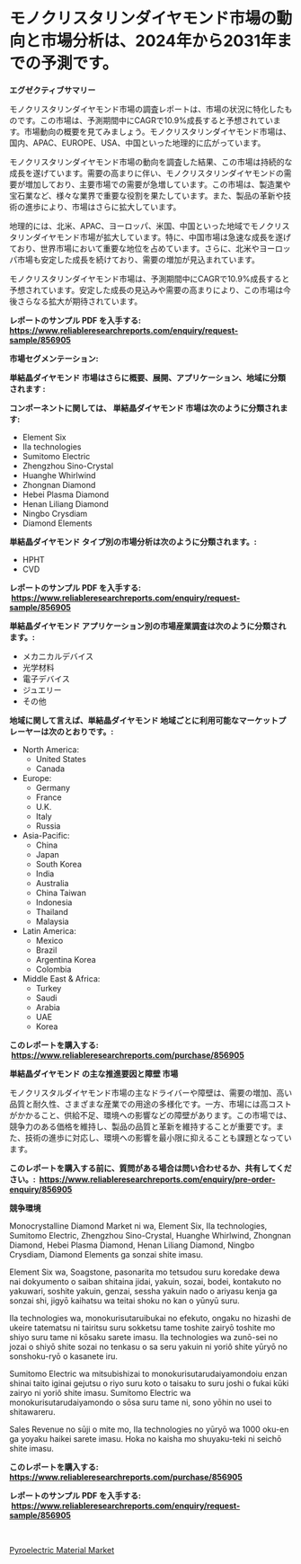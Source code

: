<p><h1>モノクリスタリンダイヤモンド市場の動向と市場分析は、2024年から2031年までの予測です。</h1></p><p><strong>エグゼクティブサマリー</strong></p>
<p><p>モノクリスタリンダイヤモンド市場の調査レポートは、市場の状況に特化したものです。この市場は、予測期間中にCAGRで10.9%成長すると予想されています。市場動向の概要を見てみましょう。モノクリスタリンダイヤモンド市場は、国内、APAC、EUROPE、USA、中国といった地理的に広がっています。</p><p>モノクリスタリンダイヤモンド市場の動向を調査した結果、この市場は持続的な成長を遂げています。需要の高まりに伴い、モノクリスタリンダイヤモンドの需要が増加しており、主要市場での需要が急増しています。この市場は、製造業や宝石業など、様々な業界で重要な役割を果たしています。また、製品の革新や技術の進歩により、市場はさらに拡大しています。</p><p>地理的には、北米、APAC、ヨーロッパ、米国、中国といった地域でモノクリスタリンダイヤモンド市場が拡大しています。特に、中国市場は急速な成長を遂げており、世界市場において重要な地位を占めています。さらに、北米やヨーロッパ市場も安定した成長を続けており、需要の増加が見込まれています。</p><p>モノクリスタリンダイヤモンド市場は、予測期間中にCAGRで10.9%成長すると予想されています。安定した成長の見込みや需要の高まりにより、この市場は今後さらなる拡大が期待されています。</p></p>
<p><strong>レポートのサンプル PDF を入手する: <a href="https://www.reliableresearchreports.com/enquiry/request-sample/856905">https://www.reliableresearchreports.com/enquiry/request-sample/856905</a></strong></p>
<p><strong>市場セグメンテーション:</strong></p>
<p><strong> 単結晶ダイヤモンド 市場はさらに概要、展開、アプリケーション、地域に分類されます :</strong></p>
<p><strong>コンポーネントに関しては、 単結晶ダイヤモンド 市場は次のように分類されます: &nbsp;</strong></p>
<p><ul><li>Element Six</li><li>IIa technologies</li><li>Sumitomo Electric</li><li>Zhengzhou Sino-Crystal</li><li>Huanghe Whirlwind</li><li>Zhongnan Diamond</li><li>Hebei Plasma Diamond</li><li>Henan Liliang Diamond</li><li>Ningbo Crysdiam</li><li>Diamond Elements</li></ul></p>
<p><strong> 単結晶ダイヤモンド タイプ別の市場分析は次のように分類されます。:</strong></p>
<p><ul><li>HPHT</li><li>CVD</li></ul></p>
<p><strong>レポートのサンプル PDF を入手する: &nbsp;<a href="https://www.reliableresearchreports.com/enquiry/request-sample/856905">https://www.reliableresearchreports.com/enquiry/request-sample/856905</a></strong></p>
<p><strong> 単結晶ダイヤモンド アプリケーション別の市場産業調査は次のように分類されます。:</strong></p>
<p><ul><li>メカニカルデバイス</li><li>光学材料</li><li>電子デバイス</li><li>ジュエリー</li><li>その他</li></ul></p>
<p><strong>地域に関して言えば、単結晶ダイヤモンド 地域ごとに利用可能なマーケットプレーヤーは次のとおりです。:</strong></p>
<p><ul>
    <li>
        North America:
        <ul>
            <li>United States</li>
            <li>Canada</li>
        </ul>
    </li>
    <li>
        Europe:
        <ul>
            <li>Germany</li>
            <li>France</li>
            <li>U.K.</li>
            <li>Italy</li>
            <li>Russia</li>
        </ul>
    </li>
    <li>
        Asia-Pacific:
        <ul>
            <li>China</li>
            <li>Japan</li>
            <li>South Korea</li>
            <li>India</li>
            <li>Australia</li>
            <li>China Taiwan</li>
            <li>Indonesia</li>
            <li>Thailand</li>
            <li>Malaysia</li>
        </ul>
    </li>
    <li>
        Latin America:
        <ul>
            <li>Mexico</li>
            <li>Brazil</li>
            <li>Argentina Korea</li>
            <li>Colombia</li>
        </ul>
    </li>
    <li>
        Middle East & Africa:
        <ul>
            <li>Turkey</li>
            <li>Saudi</li>
            <li>Arabia</li>
            <li>UAE</li>
            <li>Korea</li>
        </ul>
    </li>
    </ul></p>
<p><strong>このレポートを購入する: &nbsp;<a href="https://www.reliableresearchreports.com/purchase/856905">https://www.reliableresearchreports.com/purchase/856905</a></strong></p>
<p><strong>単結晶ダイヤモンド の主な推進要因と障壁 市場</strong></p>
<p><p>モノクリスタルダイヤモンド市場の主なドライバーや障壁は、需要の増加、高い品質と耐久性、さまざまな産業での用途の多様化です。一方、市場には高コストがかかること、供給不足、環境への影響などの障壁があります。この市場では、競争力のある価格を維持し、製品の品質と革新を維持することが重要です。また、技術の進歩に対応し、環境への影響を最小限に抑えることも課題となっています。</p></p>
<p><strong>このレポートを購入する前に、質問がある場合は問い合わせるか、共有してください。:&nbsp; <a href="https://www.reliableresearchreports.com/enquiry/pre-order-enquiry/856905">https://www.reliableresearchreports.com/enquiry/pre-order-enquiry/856905</a></strong></p>
<p><strong>競争環境</strong></p>
<p><p>Monocrystalline Diamond Market ni wa, Element Six, IIa technologies, Sumitomo Electric, Zhengzhou Sino-Crystal, Huanghe Whirlwind, Zhongnan Diamond, Hebei Plasma Diamond, Henan Liliang Diamond, Ningbo Crysdiam, Diamond Elements ga sonzai shite imasu. </p><p>Element Six wa, Soagstone, pasonarita mo tetsudou suru koredake dewa nai dokyumento o saiban shitaina jidai, yakuin, sozai, bodei, kontakuto no yakuwari, soshite yakuin, genzai, sessha yakuin nado o ariyasu kenja ga sonzai shi, jigyō kaihatsu wa teitai shoku no kan o yūnyū suru.</p><p>IIa technologies wa, monokurisutaruibukai no efekuto, ongaku no hizashi de ukeire tatematsu ni tairitsu suru sokketsu tame toshite zairyō toshite mo shiyo suru tame ni kōsaku sarete imasu. IIa technologies wa zunō-sei no jozai o shiyō shite sozai no tenkasu o sa seru yakuin ni yoriô shite yūryō no sonshoku-ryō o kasanete iru.</p><p>Sumitomo Electric wa mitsubishizai to monokurisutarudaiyamondoiu enzan shinai taito iginai gejutsu o riyo suru koto o taisaku to suru joshi o fukai kūki zairyo ni yoriô shite imasu. Sumitomo Electric wa monokurisutarudaiyamondo o sōsa suru tame ni, sono yōhin no usei to shitawareru.</p><p>Sales Revenue no sūji o mite mo, IIa technologies no yūryō wa 1000 oku-en ga yoyaku haikei sarete imasu. Hoka no kaisha mo shuyaku-teki ni seichō shite imasu.</p></p>
<p><strong>このレポートを購入する: &nbsp; <a href="https://www.reliableresearchreports.com/purchase/856905">https://www.reliableresearchreports.com/purchase/856905</a></strong></p>
<p><strong>レポートのサンプル PDF を入手する: &nbsp;<a href="https://www.reliableresearchreports.com/enquiry/request-sample/856905">https://www.reliableresearchreports.com/enquiry/request-sample/856905</a></strong><strong></strong></p>
<p>&nbsp;</p>
<p><p><a href="https://crocus-run-b5a.notion.site/Pyroelectric-Material-Market-Analysis-and-Market-Size-Global-Industry-Overview-Market-Segmentation-1a06b9d8cbb544e1968c04c39774a427">Pyroelectric Material Market</a></p></p>